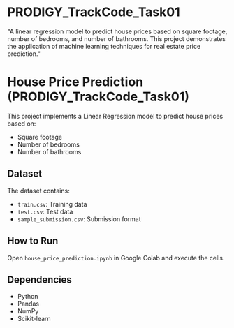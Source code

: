 # PRODIGY_TrackCode_Task01
"A linear regression model to predict house prices based on square footage, number of bedrooms, and number of bathrooms. This project demonstrates the application of machine learning techniques for real estate price prediction."
# House Price Prediction (PRODIGY_TrackCode_Task01)
This project implements a Linear Regression model to predict house prices based on:
- Square footage
- Number of bedrooms
- Number of bathrooms

## Dataset
The dataset contains:
- `train.csv`: Training data
- `test.csv`: Test data
- `sample_submission.csv`: Submission format

## How to Run
Open `house_price_prediction.ipynb` in Google Colab and execute the cells.

## Dependencies
- Python
- Pandas
- NumPy
- Scikit-learn

